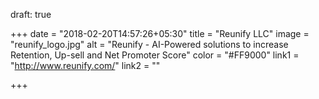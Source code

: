 draft: true

+++
date = "2018-02-20T14:57:26+05:30"
title = "Reunify LLC"
image = "reunify_logo.jpg"
alt = "Reunify - AI-Powered solutions to increase Retention, Up-sell and Net Promoter Score"
color = "#FF9000"
link1 = "http://www.reunify.com/"
link2 = ""

+++
